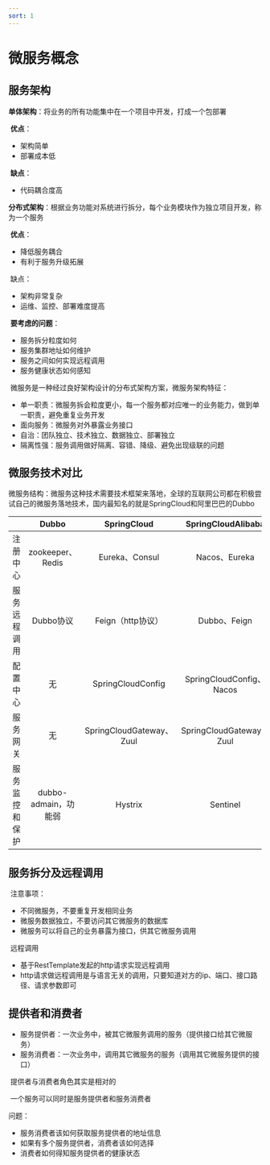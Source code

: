 ```yaml
---
sort: 1
---
```


# 微服务概念



## 服务架构

​	**单体架构**：将业务的所有功能集中在一个项目中开发，打成一个包部署

​	**优点**：

- 架构简单
- 部署成本低

​	**缺点**：

- 代码耦合度高



​	**分布式架构**：根据业务功能对系统进行拆分，每个业务模块作为独立项目开发，称为一个服务

​	**优点**：

- 降低服务耦合
- 有利于服务升级拓展

​	缺点：

- 架构非常复杂
- 运维、监控、部署难度提高

​	**要考虑的问题**：

- 服务拆分粒度如何
- 服务集群地址如何维护
- 服务之间如何实现远程调用
- 服务健康状态如何感知



​	微服务是一种经过良好架构设计的分布式架构方案，微服务架构特征：

- 单一职责：微服务拆会粒度更小，每一个服务都对应唯一的业务能力，做到单一职责，避免重复业务开发
- 面向服务：微服务对外暴露业务接口
- 自治：团队独立、技术独立、数据独立、部署独立
- 隔离性强：服务调用做好隔离、容错、降级、避免出现级联的问题



## 微服务技术对比

​	微服务结构：微服务这种技术需要技术框架来落地，全球的互联网公司都在积极尝试自己的微服务落地技术，国内最知名的就是SpringCloud和阿里巴巴的Dubbo

|                |        Dubbo         |       SpringCloud        |    SpringCloudAlibaba    |
| :------------: | :------------------: | :----------------------: | :----------------------: |
|    注册中心    |   zookeeper、Redis   |      Eureka、Consul      |      Nacos、Eureka       |
|  服务远程调用  |      Dubbo协议       |    Feign（http协议）     |       Dubbo、Feign       |
|    配置中心    |          无          |    SpringCloudConfig     | SpringCloudConfig、Nacos |
|    服务网关    |          无          | SpringCloudGateway、Zuul | SpringCloudGateway、Zuul |
| 服务监控和保护 | dubbo-admain，功能弱 |         Hystrix          |         Sentinel         |



## 服务拆分及远程调用

​	注意事项：

- 不同微服务，不要重复开发相同业务
- 微服务数据独立，不要访问其它微服务的数据库
- 微服务可以将自己的业务暴露为接口，供其它微服务调用



​	远程调用

- 基于RestTemplate发起的http请求实现远程调用
- http请求做远程调用是与语言无关的调用，只要知道对方的ip、端口、接口路径、请求参数即可



## 提供者和消费者

- 服务提供者：一次业务中，被其它微服务调用的服务（提供接口给其它微服务）
- 服务消费者：一次业务中，调用其它微服务的服务（调用其它微服务提供的接口）

​	提供者与消费者角色其实是相对的

​	一个服务可以同时是服务提供者和服务消费者

问题：

- 服务消费者该如何获取服务提供者的地址信息
- 如果有多个服务提供者，消费者该如何选择
- 消费者如何得知服务提供者的健康状态

